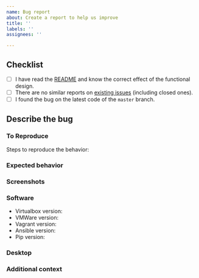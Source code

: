 ```yaml
---
name: Bug report
about: Create a report to help us improve
title: ''
labels: ''
assignees: ''

---
```


<!-- NOTE: Please maintain all sections, otherwise the issue will be automatically closed :) -->

## Checklist

<!-- Please complete the following list of tasks, and then check it by changing the "[ ]" to "[x]" -->

- [ ] I have read the [README](https://github.com/brootware/kali-up/blob/master/README.md) and know the correct effect of the functional design.
- [ ] There are no similar reports on [existing issues](https://github.com/brootware/kali-up/issues?q=is%3Aissue) (including closed ones).
- [ ] I found the bug on the latest code of the `master` branch.

## Describe the bug

<!-- A clear and concise description of what the bug is. -->

### To Reproduce

Steps to reproduce the behavior:
<!--
1. Go to '...'
2. Click on '....'
3. Scroll down to '....'
4. See error
-->

### Expected behavior

<!-- A clear and concise description of what you expected to happen. -->

### Screenshots

<!-- If applicable, add screenshots to help explain your problem. -->

### Software

<!-- Please complete the following information -->
- Virtualbox version: <!-- by running: `vboxmanage --version` -->
- VMWare version: <!-- by checking on VMWare guy: [e.g. VMWare Fusion Player Version 12.2.1 (18811640]-->
- Vagrant version: <!-- by running: `vagrant version`-->
- Ansible version: <!-- by running: `ansible --version` -->
- Pip version: <!-- by running: `pip --version` -->

### Desktop

<!-- If necessary, uncomment and fill in the following list:
- OS: [e.g. macOS 10.15.6]
- Terminal or Power-shell: 
-->

### Additional context

<!-- Add any other context about the problem here. -->
